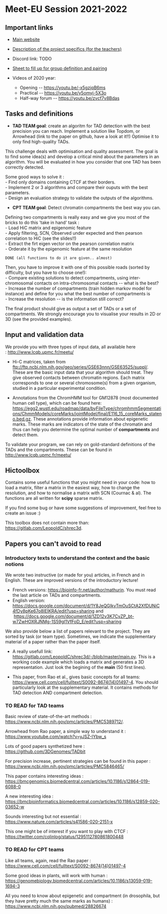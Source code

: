 # Meet-EU Session 2021-2022

## Important links

* [Main website](https://hdsu-bioquant.github.io/meet-eu-2021/)
* [Description of the project specifics (for the teachers)](https://docs.google.com/document/d/1UfugMVAMy_YdhosHKuZ0v9oKOideTGDI5eKdwWZIUK4/edit)
* Discord link: TODO
* [Sheet to fill up for group definition and pairing](https://docs.google.com/spreadsheets/d/1Rn3PVAmTvKFZmIiuem7xGvYscvawnPb4Q-Dd7TjSo0E/edit?usp=sharing)
* Videos of 2020 year:

    * Opening -- https://youtu.be/-x5gzjqB6ms  
    * Practical -- https://youtu.be/y5omyj-5X3o  
    * Half-way forum -- https://youtu.be/zvcf7v8Bdas



## Tasks and definitions 

- **TAD TEAM goal**: create an algoritm for TAD detection with the best precision you can reach.
Implement a solution like Topdom, or Arrowhead (link to the paper on github, have a look at it!!)
Optimise it to only find high-quality TADs.

This challenge deals with optimisation and quality assessment. The goal is to find some idea(s) and develop a critical mind about the parameters in an algorithm. You will be evaluated in how you consider that one TAD has been correctly detected.

Some good ways to solve it :  
    - Find only domains containing CTCF at their borders.  
    - Implement 2 or 3 algorithms and compare their ouputs with the best parameters.  
    - Design an evaluation strategy to validate the outputs of the algorithms.


- **CPT TEAM goal**: Detect chromatin compartments the best way you can.


Defining two compartments is really easy and we give you most of the bricks to do this 'take in hand' task :  
    - Load HiC matrix and epigenomic feature  
    - Apply filtering, SCN, Observed under expected and then pearson correlation to HiC (see the slides!!)  
    - Extract the firt eigen vector on the pearson correlation matrix  
    - Orderate it by the epigenomic feature at the same resolution  
    
    DONE (all functions to do it are given.. almost)
    
    
Then, you have to improve it with one of this possible roads (sorted by difficulty, but you have to choose one!):  
    - Compare existing solutions to detect compartments, using inter-chromosomal contacts on intra-chromosomal contacts -- what is the best?  
    - Increase the number of compartments (train hidden markov model for instance) and define for you what the best number of compartments is  
    - Increase the resolution -- is the information still correct? 
    

The final product should give as output a set of TADs or a set of compartments. We strongly encourage you to visualise your results in 2D or 3D (see the provided examples). 

## Input and validation data 

We provide you with three types of input data, all available here : http://www.lcqb.upmc.fr/meetu/

- Hi-C matrices, taken from ftp://ftp.ncbi.nlm.nih.gov/geo/series/GSE63nnn/GSE63525/suppl/. These are the basic input data that your algorithm should treat. They give observed contacts between chromatin regions. Each matrix corresponds to one or several chromosome(s) from a given organism, studied in a particular experimental condition.

- Annotations from the ChromHMM tool for GM12878 (most documented human cell type), which can be found here: https://egg2.wustl.edu/roadmap/data/byFileType/chromhmmSegmentations/ChmmModels/coreMarks/jointModel/final/E116_15_coreMarks_stateno.bed.gz. These annotations provide information about epigenetic marks. These marks are indicators of the state of the chromatin and thus can help you determine the optimal number of **compartments** and detect them.

To validate your program, we can rely on gold-standard definitions of the TADs and the compartments. These can be found in http://www.lcqb.upmc.fr/meetu/

## Hictoolbox 
Contains some useful functions that you might need in your code: how to load a matrix, filter a matrix in the easiest way, how to change the resolution, and how to normalise a matrix with SCN (Cournac & al). The functions are all written for **scipy** sparse matrix.

If you find some bug or have some suggestions of improvement, feel free to create an issue :)

This toolbox does not contain more than: https://gitlab.com/LeopoldC/shrec3d.

## Papers you can't avoid to read

### Introductory texts to understand the context and the basic notions  
We wrote two instructive (or made for you) articles, in French and in English. These are improved versions of the introductory lecture!  
- French versions: https://bioinfo-fr.net/author/mathurin. You must read the last article on TADs and compartments.  
- English version: https://docs.google.com/document/d/1Y8JeQGIkyTmOuSCtA2XfDUNiC4fDy8pKe67o8IEIKRA/edit?usp=sharing
and
 https://docs.google.com/document/d/1ZD12v3K7CvZP_bt-w7ZwHOXRJNMg-1S59gI1VfFoD_E/edit?usp=sharing

We also provide below a list of papers relevant to the project. They are sorted by task (or team type). Sometimes, we indicate the supplementary material of a paper rather than the paper itself.

- A really usefull link: https://gitlab.com/LeopoldC/shrec3d/-/blob/master/main.py. This is a working code example which loads a matrix and generates a 3D representation. Just look the begining of the **main** (50 first lines).

- This paper, from Rao et al., gives basic concepts for all teams: https://www.cell.com/cell/fulltext/S0092-8674(14)01497-4. You should particularly look at the supplementary material. It contains methods for TAD detection AND compartment detection.


### TO READ for TAD teams

Basic review of state-of-the-art methods : https://www.ncbi.nlm.nih.gov/pmc/articles/PMC5389712/.

Arrowhead from Rao paper, a simple way to understand it : https://www.youtube.com/watch?v=yJSZ-IYbw_s

Lots of good papers synthetized here : https://github.com/3DGenomes/TADbit

For precision increase, pertinent strategies can be found in this paper : https://www.ncbi.nlm.nih.gov/pmc/articles/PMC5846465/

This paper contains interesting ideas : https://bmcgenomics.biomedcentral.com/articles/10.1186/s12864-019-6088-0

A new interesting idea : https://bmcbioinformatics.biomedcentral.com/articles/10.1186/s12859-020-03652-w

Sounds interesting but not essential : https://www.nature.com/articles/s41586-020-2151-x

This one might be of interest if you want to play with CTCF : https://twitter.com/colinlog/status/1295112780861800448

### TO READ for CPT teams

Like all teams, again, read the Rao paper : https://www.cell.com/cell/fulltext/S0092-8674(14)01497-4

Some good ideas in plants, will work with human : https://genomebiology.biomedcentral.com/articles/10.1186/s13059-019-1694-3

All you need to know about epigenetic and compartment (in drosophila, but they have pretty much the same marks as humans) : https://www.ncbi.nlm.nih.gov/pubmed/28826674


